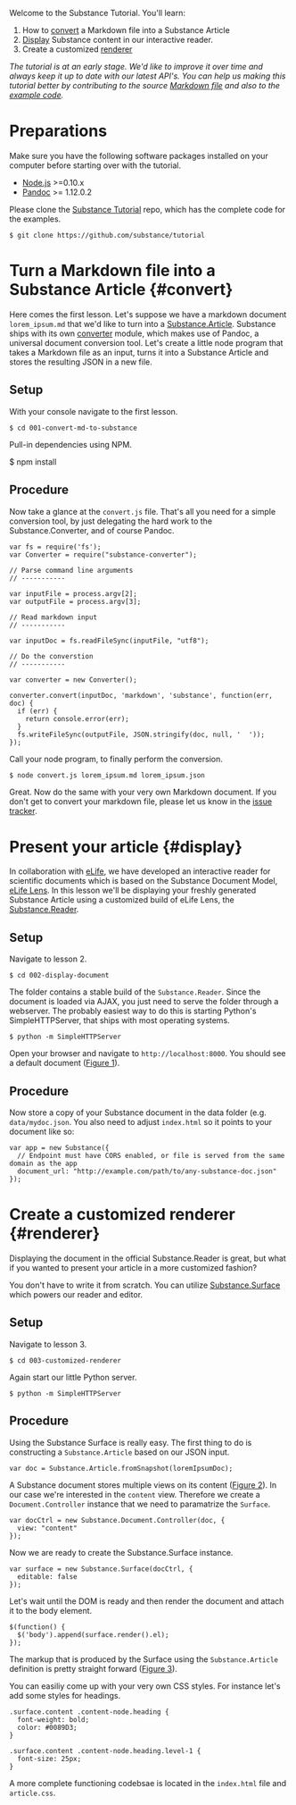 Welcome to the Substance Tutorial. You'll learn:

1. How to [convert](convert) a Markdown file into a Substance Article
2. [Display](display) Substance content in our interactive reader.
3. Create a customized [renderer](renderer)

*The tutorial is at an early stage. We'd like to improve it over time and always keep it up to date with our latest API's. You can help us making this tutorial better by contributing to the source [Markdown file](https://github.com/substance/docs/blob/0.1.x/substance/tutorial/content.md) and also to the [example code](http://github.com/substance/tutorial).*


Preparations
=====================================================

Make sure you have the following software packages installed on your computer before starting over with the tutorial.

   - [Node.js](http://nodejs.org/) >=0.10.x
   - [Pandoc](http://johnmacfarlane.net/pandoc/) >= 1.12.0.2

Please clone the [Substance Tutorial](https://github.com/substance/tutorial) repo, which has the complete code for the examples.

    $ git clone https://github.com/substance/tutorial


Turn a Markdown file into a Substance Article {#convert}
=====================================================


Here comes the first lesson. Let's suppose we have a markdown document `lorem_ipsum.md` that we'd like to turn into a [Substance.Article](http://github.com/substance/article). Substance ships with its own [converter](http://github.com/substance/converter) module, which makes use of Pandoc, a universal document conversion tool. Let's create a little node program that takes a Markdown file as an input, turns it into a Substance Article and stores the resulting JSON in a new file.

## Setup

With your console navigate to the first lesson.

    $ cd 001-convert-md-to-substance

Pull-in dependencies using NPM.

$ npm install

## Procedure

Now take a glance at the `convert.js` file. That's all you need for a simple conversion tool, by just delegating the hard work to the Substance.Converter, and of course Pandoc.

    var fs = require('fs');
    var Converter = require("substance-converter");

    // Parse command line arguments
    // -----------

    var inputFile = process.argv[2];
    var outputFile = process.argv[3];

    // Read markdown input
    // -----------

    var inputDoc = fs.readFileSync(inputFile, "utf8");

    // Do the converstion
    // -----------

    var converter = new Converter();

    converter.convert(inputDoc, 'markdown', 'substance', function(err, doc) {
      if (err) {
        return console.error(err);
      }
      fs.writeFileSync(outputFile, JSON.stringify(doc, null, '  '));
    });

Call your node program, to finally perform the conversion.

    $ node convert.js lorem_ipsum.md lorem_ipsum.json


Great. Now do the same with your very own Markdown document. If you don't get to convert your markdown file, please let us know in the [issue tracker](https://github.com/substance/converter/issues).


Present your article {#display}
=====================================================

In collaboration with [eLife](http://elifesciences.org), we have developed an interactive reader for scientific documents which is based on the Substance Document Model, [eLife Lens](http://lens.substance.io). In this lesson we'll be displaying your freshly generated Substance Article using a customized build of eLife Lens, the [Substance.Reader](http://github.com/substance/reader).

## Setup

Navigate to lesson 2.

    $ cd 002-display-document

The folder contains a stable build of the `Substance.Reader`. Since the document is loaded via AJAX, you just need to serve the folder through a webserver. The probably easiest way to do this is starting Python's SimpleHTTPServer, that ships with most operating systems.

    $ python -m SimpleHTTPServer

Open your browser and navigate to `http://localhost:8000`. You should see a default document ([Figure 1](figure_1)).

## Procedure

Now store a copy of your Substance document in the data folder (e.g. `data/mydoc.json`. You also need to adjust `index.html` so it points to your document like so:

    var app = new Substance({
      // Endpoint must have CORS enabled, or file is served from the same domain as the app
      document_url: "http://example.com/path/to/any-substance-doc.json"
    });



Create a customized renderer {#renderer}
=====================================================

Displaying the document in the official Substance.Reader is great, but what if you wanted to present your article in a more customized fashion?

You don't have to write it from scratch. You can utilize [Substance.Surface](http://github.com/substance/surface) which powers our reader and editor.


## Setup

Navigate to lesson 3.

    $ cd 003-customized-renderer

Again start our little Python server.

    $ python -m SimpleHTTPServer


## Procedure

Using the Substance Surface is really easy. The first thing to do is constructing a `Substance.Article` based on our JSON input.

    var doc = Substance.Article.fromSnapshot(loremIpsumDoc);

A Substance document stores multiple views on its content ([Figure 2](figure_2)). In our case we're interested in the `content` view. Therefore we create a `Document.Controller` instance that we need to paramatrize the `Surface`.

    var docCtrl = new Substance.Document.Controller(doc, {
      view: "content"
    });

Now we are ready to create the Substance.Surface instance.

    var surface = new Substance.Surface(docCtrl, {
      editable: false
    });

Let's wait until the DOM is ready and then render the document and attach it to the body element.

    $(function() {
      $('body').append(surface.render().el);
    });

The markup that is produced by the Surface using the `Substance.Article` definition is pretty straight forward ([Figure 3](figure_3)). 

You can easiliy come up with your very own CSS styles. For instance let's add some styles for headings.

    .surface.content .content-node.heading {
      font-weight: bold;
      color: #0089D3;
    }

    .surface.content .content-node.heading.level-1 {
      font-size: 25px;
    }

A more complete functioning codebsae is located in the `index.html` file and `article.css`.







